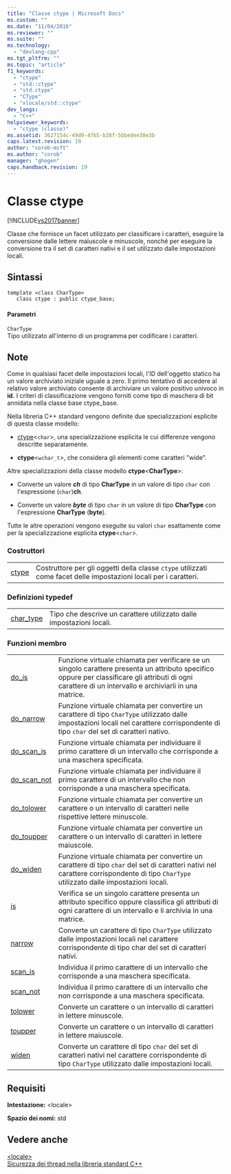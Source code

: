 ```yaml
---
title: "Classe ctype | Microsoft Docs"
ms.custom: ""
ms.date: "11/04/2016"
ms.reviewer: ""
ms.suite: ""
ms.technology: 
  - "devlang-cpp"
ms.tgt_pltfrm: ""
ms.topic: "article"
f1_keywords: 
  - "ctype"
  - "std::ctype"
  - "std.ctype"
  - "CType"
  - "xlocale/std::ctype"
dev_langs: 
  - "C++"
helpviewer_keywords: 
  - "ctype (classe)"
ms.assetid: 3627154c-49d9-47b5-b28f-5bbedee38e3b
caps.latest.revision: 19
author: "corob-msft"
ms.author: "corob"
manager: "ghogen"
caps.handback.revision: 19
---
```

# Classe ctype
[!INCLUDE[vs2017banner](../assembler/inline/includes/vs2017banner.md)]

Classe che fornisce un facet utilizzato per classificare i caratteri, eseguire la conversione dalle lettere maiuscole e minuscole, nonché per eseguire la conversione tra il set di caratteri nativi e il set utilizzato dalle impostazioni locali.  
  
## Sintassi  
  
```  
template <class CharType>  
   class ctype : public ctype_base;  
```  
  
#### Parametri  
 `CharType`  
 Tipo utilizzato all'interno di un programma per codificare i caratteri.  
  
## Note  
 Come in qualsiasi facet delle impostazioni locali, l'ID dell'oggetto statico ha un valore archiviato iniziale uguale a zero.  Il primo tentativo di accedere al relativo valore archiviato consente di archiviare un valore positivo univoco in **id.** I criteri di classificazione vengono forniti come tipo di maschera di bit annidata nella classe base ctype\_base.  
  
 Nella libreria C\+\+ standard vengono definite due specializzazioni esplicite di questa classe modello:  
  
-   [ctype](#vclrf_locale_ctype_class)\<`char`\>, una specializzazione esplicita le cui differenze vengono descritte separatamente.  
  
-   **ctype**\<`wchar_t`\>, che considera gli elementi come caratteri "wide".  
  
 Altre specializzazioni della classe modello **ctype**\<**CharType**\>:  
  
-   Converte un valore ***ch*** di tipo **CharType** in un valore di tipo `char` con l'espressione \(`char`\)**ch**.  
  
-   Converte un valore ***byte*** di tipo `char` in un valore di tipo **CharType** con l'espressione **CharType** \(**byte**\).  
  
 Tutte le altre operazioni vengono eseguite su valori `char` esattamente come per la specializzazione esplicita **ctype**\<`char`\>.  
  
### Costruttori  
  
|||  
|-|-|  
|[ctype](../Topic/ctype::ctype.md)|Costruttore per gli oggetti della classe `ctype` utilizzati come facet delle impostazioni locali per i caratteri.|  
  
### Definizioni typedef  
  
|||  
|-|-|  
|[char\_type](../Topic/ctype::char_type.md)|Tipo che descrive un carattere utilizzato dalle impostazioni locali.|  
  
### Funzioni membro  
  
|||  
|-|-|  
|[do\_is](../Topic/ctype::do_is.md)|Funzione virtuale chiamata per verificare se un singolo carattere presenta un attributo specifico oppure per classificare gli attributi di ogni carattere di un intervallo e archiviarli in una matrice.|  
|[do\_narrow](../Topic/ctype::do_narrow.md)|Funzione virtuale chiamata per convertire un carattere di tipo `CharType` utilizzato dalle impostazioni locali nel carattere corrispondente di tipo `char` del set di caratteri nativo.|  
|[do\_scan\_is](../Topic/ctype::do_scan_is.md)|Funzione virtuale chiamata per individuare il primo carattere di un intervallo che corrisponde a una maschera specificata.|  
|[do\_scan\_not](../Topic/ctype::do_scan_not.md)|Funzione virtuale chiamata per individuare il primo carattere di un intervallo che non corrisponde a una maschera specificata.|  
|[do\_tolower](../Topic/ctype::do_tolower.md)|Funzione virtuale chiamata per convertire un carattere o un intervallo di caratteri nelle rispettive lettere minuscole.|  
|[do\_toupper](../Topic/ctype::do_toupper.md)|Funzione virtuale chiamata per convertire un carattere o un intervallo di caratteri in lettere maiuscole.|  
|[do\_widen](../Topic/ctype::do_widen.md)|Funzione virtuale chiamata per convertire un carattere di tipo `char` del set di caratteri nativi nel carattere corrispondente di tipo `CharType` utilizzato dalle impostazioni locali.|  
|[is](../Topic/ctype::is.md)|Verifica se un singolo carattere presenta un attributo specifico oppure classifica gli attributi di ogni carattere di un intervallo e li archivia in una matrice.|  
|[narrow](../Topic/ctype::narrow.md)|Converte un carattere di tipo `CharType` utilizzato dalle impostazioni locali nel carattere corrispondente di tipo char del set di caratteri nativi.|  
|[scan\_is](../Topic/ctype::scan_is.md)|Individua il primo carattere di un intervallo che corrisponde a una maschera specificata.|  
|[scan\_not](../Topic/ctype::scan_not.md)|Individua il primo carattere di un intervallo che non corrisponde a una maschera specificata.|  
|[tolower](../Topic/ctype::tolower.md)|Converte un carattere o un intervallo di caratteri in lettere minuscole.|  
|[toupper](../Topic/ctype::toupper.md)|Converte un carattere o un intervallo di caratteri in lettere maiuscole.|  
|[widen](../Topic/ctype::widen.md)|Converte un carattere di tipo `char` del set di caratteri nativi nel carattere corrispondente di tipo `CharType` utilizzato dalle impostazioni locali.|  
  
## Requisiti  
 **Intestazione:** \<locale\>  
  
 **Spazio dei nomi:** std  
  
## Vedere anche  
 [\<locale\>](../standard-library/locale.md)   
 [Sicurezza dei thread nella libreria standard C\+\+](../standard-library/thread-safety-in-the-cpp-standard-library.md)